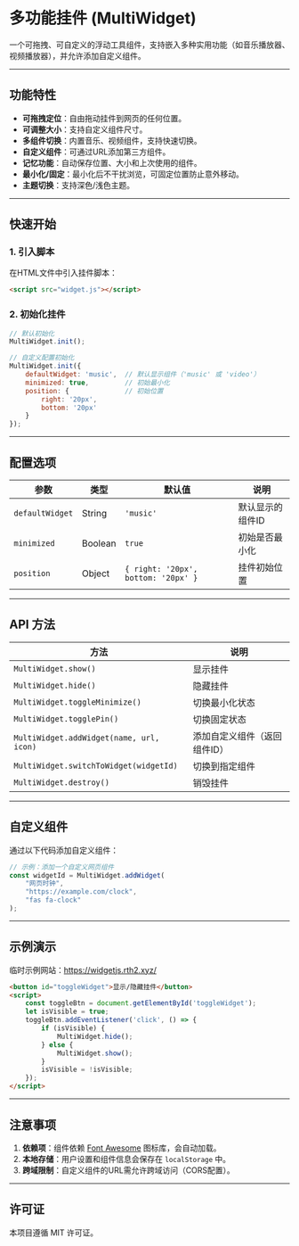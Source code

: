 # 多功能挂件 (MultiWidget)

一个可拖拽、可自定义的浮动工具组件，支持嵌入多种实用功能（如音乐播放器、视频播放器），并允许添加自定义组件。

---

## 功能特性

- **可拖拽定位**：自由拖动挂件到网页的任何位置。
- **可调整大小**：支持自定义组件尺寸。
- **多组件切换**：内置音乐、视频组件，支持快速切换。
- **自定义组件**：可通过URL添加第三方组件。
- **记忆功能**：自动保存位置、大小和上次使用的组件。
- **最小化/固定**：最小化后不干扰浏览，可固定位置防止意外移动。
- **主题切换**：支持深色/浅色主题。

---

## 快速开始

### 1. 引入脚本

在HTML文件中引入挂件脚本：

```html
<script src="widget.js"></script>
```

### 2. 初始化挂件

```javascript
// 默认初始化
MultiWidget.init();

// 自定义配置初始化
MultiWidget.init({
    defaultWidget: 'music',  // 默认显示组件（'music' 或 'video'）
    minimized: true,         // 初始最小化
    position: {              // 初始位置
        right: '20px',
        bottom: '20px'
    }
});
```

---

## 配置选项

| 参数          | 类型    | 默认值                          | 说明               |
|---------------|---------|---------------------------------|--------------------|
| `defaultWidget` | String  | `'music'`                      | 默认显示的组件ID   |
| `minimized`     | Boolean | `true`                         | 初始是否最小化     |
| `position`      | Object  | `{ right: '20px', bottom: '20px' }` | 挂件初始位置       |

---

## API 方法

| 方法               | 说明                |
|--------------------|---------------------|
| `MultiWidget.show()`          | 显示挂件            |
| `MultiWidget.hide()`          | 隐藏挂件            |
| `MultiWidget.toggleMinimize()`| 切换最小化状态      |
| `MultiWidget.togglePin()`     | 切换固定状态        |
| `MultiWidget.addWidget(name, url, icon)` | 添加自定义组件（返回组件ID） |
| `MultiWidget.switchToWidget(widgetId)`   | 切换到指定组件      |
| `MultiWidget.destroy()`       | 销毁挂件            |

---

## 自定义组件

通过以下代码添加自定义组件：

```javascript
// 示例：添加一个自定义网页组件
const widgetId = MultiWidget.addWidget(
    "网页时钟", 
    "https://example.com/clock", 
    "fas fa-clock"
);
```

---

## 示例演示
临时示例网站：https://widgetjs.rth2.xyz/


```html
<button id="toggleWidget">显示/隐藏挂件</button>
<script>
    const toggleBtn = document.getElementById('toggleWidget');
    let isVisible = true;
    toggleBtn.addEventListener('click', () => {
        if (isVisible) {
            MultiWidget.hide();
        } else {
            MultiWidget.show();
        }
        isVisible = !isVisible;
    });
</script>
```

---

## 注意事项

1. **依赖项**：组件依赖 [Font Awesome](https://cdnjs.cloudflare.com/ajax/libs/font-awesome/5.15.4/css/all.min.css) 图标库，会自动加载。
2. **本地存储**：用户设置和组件信息会保存在 `localStorage` 中。
3. **跨域限制**：自定义组件的URL需允许跨域访问（CORS配置）。

---

## 许可证

本项目遵循 MIT 许可证。
